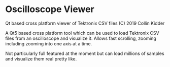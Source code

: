 # Oscilloscope Viewer
Qt based cross platform viewer of Tektronix CSV files
(C) 2019 Collin Kidder

A Qt5 based cross platform tool which can be used to load Tektronix CSV files from
an oscilloscope and visualize it. Allows fast scrolling, zooming including
zooming into one axis at a time.

Not particularly full featured at the moment but can load millions of samples
and visualize them real pretty like.